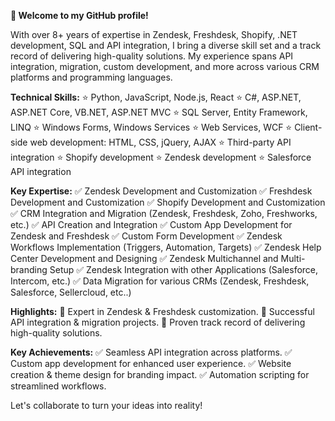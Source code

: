 **👋 Welcome to my GitHub profile!**

With over 8+ years of expertise in Zendesk, Freshdesk, Shopify, .NET development, SQL and API integration, I bring a diverse skill set and a track record of delivering high-quality solutions. My experience spans API integration, migration, custom development, and more across various CRM platforms and programming languages.

**Technical Skills:**
⭐ Python, JavaScript, Node.js, React
⭐ C#, ASP.NET, ASP.NET Core, VB.NET, ASP.NET MVC
⭐ SQL Server, Entity Framework, LINQ
⭐ Windows Forms, Windows Services
⭐ Web Services, WCF
⭐ Client-side web development: HTML, CSS, jQuery, AJAX
⭐ Third-party API integration
⭐ Shopify development
⭐ Zendesk development
⭐ Salesforce API integration

**Key Expertise:**
✅ Zendesk Development and Customization
✅ Freshdesk Development and Customization
✅ Shopify Development and Customization
✅ CRM Integration and Migration (Zendesk, Freshdesk, Zoho, Freshworks, etc.)
✅ API Creation and Integration
✅ Custom App Development for Zendesk and Freshdesk
✅ Custom Form Development
✅ Zendesk Workflows Implementation (Triggers, Automation, Targets)
✅ Zendesk Help Center Development and Designing
✅ Zendesk Multichannel and Multi-branding Setup
✅ Zendesk Integration with other Applications (Salesforce, Intercom, etc.)
✅ Data Migration for various CRMs (Zendesk, Freshdesk, Salesforce, Sellercloud, etc..)

**Highlights:**
🌟 Expert in Zendesk & Freshdesk customization.
🌟 Successful API integration & migration projects.
🌟 Proven track record of delivering high-quality solutions.

**Key Achievements:**
✅ Seamless API integration across platforms.
✅ Custom app development for enhanced user experience.
✅ Website creation & theme design for branding impact.
✅ Automation scripting for streamlined workflows.

Let's collaborate to turn your ideas into reality!
